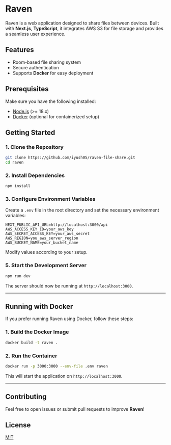 # Raven

Raven is a web application designed to share files between devices. Built with **Next.js**, **TypeScript**, it integrates AWS S3 for file storage and provides a seamless user experience.

## Features
- Room-based file sharing system
- Secure authentication
- Supports **Docker** for easy deployment

## Prerequisites
Make sure you have the following installed:
- [Node.js](https://nodejs.org/) (>= 18.x)
- [Docker](https://www.docker.com/get-started) (optional for containerized setup)

## Getting Started
### **1. Clone the Repository**
```sh
git clone https://github.com/iyush05/raven-file-share.git
cd raven
```

### **2. Install Dependencies**
```sh
npm install
```

### **3. Configure Environment Variables**
Create a `.env` file in the root directory and set the necessary environment variables:
```
NEXT_PUBLIC_API_URL=http://localhost:3000/api
AWS_ACCESS_KEY_ID=your_aws_key
AWS_SECRET_ACCESS_KEY=your_aws_secret
AWS_REGION=you_aws_server_region
AWS_BUCKET_NAME=your_bucket_name
```
Modify values according to your setup.


### **5. Start the Development Server**
```sh
npm run dev
```
The server should now be running at `http://localhost:3000`.

---
## Running with Docker
If you prefer running Raven using Docker, follow these steps:

### **1. Build the Docker Image**
```sh
docker build -t raven .
```

### **2. Run the Container**
```sh
docker run -p 3000:3000 --env-file .env raven
```
This will start the application on `http://localhost:3000`.

---
## Contributing
Feel free to open issues or submit pull requests to improve **Raven**!

## License
[MIT](LICENSE)

